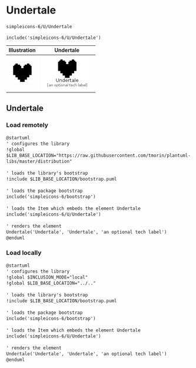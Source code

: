 # Undertale


```text
simpleicons-6/U/Undertale
```

```text
include('simpleicons-6/U/Undertale')
```



| Illustration | Undertale |
| :---: | :---: |
| ![illustration for Illustration](../../simpleicons-6/U/Undertale.png) | ![illustration for Undertale](../../simpleicons-6/U/Undertale.Local.png) |




## Undertale

### Load remotely
```plantuml
@startuml
' configures the library
!global $LIB_BASE_LOCATION="https://raw.githubusercontent.com/tmorin/plantuml-libs/master/distribution"

' loads the library's bootstrap
!include $LIB_BASE_LOCATION/bootstrap.puml

' loads the package bootstrap
include('simpleicons-6/bootstrap')

' loads the Item which embeds the element Undertale
include('simpleicons-6/U/Undertale')

' renders the element
Undertale('Undertale', 'Undertale', 'an optional tech label')
@enduml
```

### Load locally
```plantuml
@startuml
' configures the library
!global $INCLUSION_MODE="local"
!global $LIB_BASE_LOCATION="../.."

' loads the library's bootstrap
!include $LIB_BASE_LOCATION/bootstrap.puml

' loads the package bootstrap
include('simpleicons-6/bootstrap')

' loads the Item which embeds the element Undertale
include('simpleicons-6/U/Undertale')

' renders the element
Undertale('Undertale', 'Undertale', 'an optional tech label')
@enduml
```

